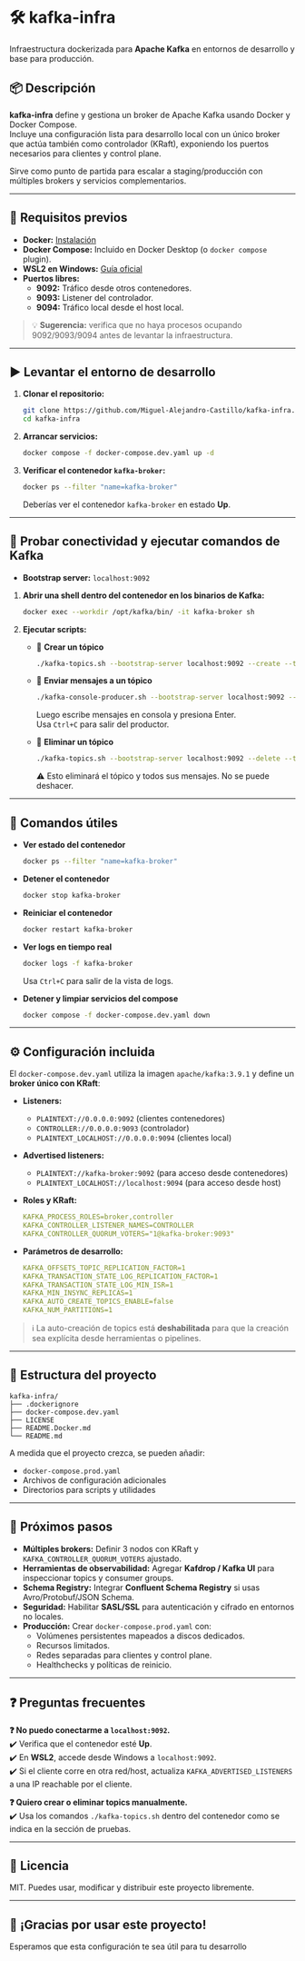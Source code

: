 # 🛠️ kafka-infra

Infraestructura dockerizada para **Apache Kafka** en entornos de desarrollo y base para producción.

## 📦 Descripción

**kafka-infra** define y gestiona un broker de Apache Kafka usando Docker y Docker Compose.  
Incluye una configuración lista para desarrollo local con un único broker que actúa también como controlador (KRaft), exponiendo los puertos necesarios para clientes y control plane.

Sirve como punto de partida para escalar a staging/producción con múltiples brokers y servicios complementarios.

---

## 🔧 Requisitos previos

- **Docker:** [Instalación](https://docs.docker.com/get-docker/)
- **Docker Compose:** Incluido en Docker Desktop (o `docker compose` plugin).
- **WSL2 en Windows:** [Guía oficial](https://learn.microsoft.com/windows/wsl/install)
- **Puertos libres:** 
  - **9092:** Tráfico desde otros contenedores.
  - **9093:** Listener del controlador.
  - **9094:** Tráfico local desde el host local.

> 💡 **Sugerencia:** verifica que no haya procesos ocupando 9092/9093/9094 antes de levantar la infraestructura.

---

## ▶️ Levantar el entorno de desarrollo

1. **Clonar el repositorio:**
   ```bash
   git clone https://github.com/Miguel-Alejandro-Castillo/kafka-infra.git
   cd kafka-infra
   ```

2. **Arrancar servicios:**
   ```bash
   docker compose -f docker-compose.dev.yaml up -d
   ```

3. **Verificar el contenedor `kafka-broker`:**
   ```bash
   docker ps --filter "name=kafka-broker"
   ```
   Deberías ver el contenedor `kafka-broker` en estado **Up**.

---

## 🔌 Probar conectividad y ejecutar comandos de Kafka

- **Bootstrap server:** `localhost:9092`

1. **Abrir una shell dentro del contenedor en los binarios de Kafka:**
   ```bash
   docker exec --workdir /opt/kafka/bin/ -it kafka-broker sh
   ```

2. **Ejecutar scripts:**

   - 📌 **Crear un tópico**
     ```bash
     ./kafka-topics.sh --bootstrap-server localhost:9092 --create --topic <nombre-topic>
     ```

   - 📌 **Enviar mensajes a un tópico**
     ```bash
     ./kafka-console-producer.sh --bootstrap-server localhost:9092 --topic <nombre-topic>
     ```
     Luego escribe mensajes en consola y presiona Enter.  
     Usa `Ctrl+C` para salir del productor.

   - 📌 **Eliminar un tópico**
     ```bash
     ./kafka-topics.sh --bootstrap-server localhost:9092 --delete --topic <nombre-topic>
     ```
     ⚠️ Esto eliminará el tópico y todos sus mensajes. No se puede deshacer.

---

## 🧃 Comandos útiles

- **Ver estado del contenedor**
  ```bash
  docker ps --filter "name=kafka-broker"
  ```

- **Detener el contenedor**
  ```bash
  docker stop kafka-broker
  ```

- **Reiniciar el contenedor**
  ```bash
  docker restart kafka-broker
  ```

- **Ver logs en tiempo real**
  ```bash
  docker logs -f kafka-broker
  ```
  Usa `Ctrl+C` para salir de la vista de logs.

- **Detener y limpiar servicios del compose**
  ```bash
  docker compose -f docker-compose.dev.yaml down
  ```

---

## ⚙️ Configuración incluida

El `docker-compose.dev.yaml` utiliza la imagen `apache/kafka:3.9.1` y define un **broker único con KRaft**:

- **Listeners:**
  - `PLAINTEXT://0.0.0.0:9092` (clientes contenedores)
  - `CONTROLLER://0.0.0.0:9093` (controlador)
  - `PLAINTEXT_LOCALHOST://0.0.0.0:9094` (clientes local)
- **Advertised listeners:**
  - `PLAINTEXT://kafka-broker:9092` (para acceso desde contenedores)
  - `PLAINTEXT_LOCALHOST://localhost:9094` (para acceso desde host)

- **Roles y KRaft:**
  ```yaml
  KAFKA_PROCESS_ROLES=broker,controller
  KAFKA_CONTROLLER_LISTENER_NAMES=CONTROLLER
  KAFKA_CONTROLLER_QUORUM_VOTERS="1@kafka-broker:9093"
  ```

- **Parámetros de desarrollo:**
  ```yaml
  KAFKA_OFFSETS_TOPIC_REPLICATION_FACTOR=1
  KAFKA_TRANSACTION_STATE_LOG_REPLICATION_FACTOR=1
  KAFKA_TRANSACTION_STATE_LOG_MIN_ISR=1
  KAFKA_MIN_INSYNC_REPLICAS=1
  KAFKA_AUTO_CREATE_TOPICS_ENABLE=false
  KAFKA_NUM_PARTITIONS=1
  ```

> ℹ️ La auto-creación de topics está **deshabilitada** para que la creación sea explícita desde herramientas o pipelines.

---

## 📁 Estructura del proyecto

```plaintext
kafka-infra/
├── .dockerignore
├── docker-compose.dev.yaml
├── LICENSE
├── README.Docker.md
└── README.md
```

A medida que el proyecto crezca, se pueden añadir:

- `docker-compose.prod.yaml`
- Archivos de configuración adicionales
- Directorios para scripts y utilidades

---

## 🧱 Próximos pasos

- **Múltiples brokers:** Definir 3 nodos con KRaft y `KAFKA_CONTROLLER_QUORUM_VOTERS` ajustado.  
- **Herramientas de observabilidad:** Agregar **Kafdrop / Kafka UI** para inspeccionar topics y consumer groups.  
- **Schema Registry:** Integrar **Confluent Schema Registry** si usas Avro/Protobuf/JSON Schema.  
- **Seguridad:** Habilitar **SASL/SSL** para autenticación y cifrado en entornos no locales.  
- **Producción:** Crear `docker-compose.prod.yaml` con:
  - Volúmenes persistentes mapeados a discos dedicados.
  - Recursos limitados.
  - Redes separadas para clientes y control plane.
  - Healthchecks y políticas de reinicio.

---

## ❓ Preguntas frecuentes

**❓ No puedo conectarme a `localhost:9092`.**  
✔️ Verifica que el contenedor esté **Up**.  
✔️ En **WSL2**, accede desde Windows a `localhost:9092`.  
✔️ Si el cliente corre en otra red/host, actualiza `KAFKA_ADVERTISED_LISTENERS` a una IP reachable por el cliente.

**❓ Quiero crear o eliminar topics manualmente.**  
✔️ Usa los comandos `./kafka-topics.sh` dentro del contenedor como se indica en la sección de pruebas.

---

## 📜 Licencia

MIT. Puedes usar, modificar y distribuir este proyecto libremente.

---
## 🚀 ¡Gracias por usar este proyecto!
Esperamos que esta configuración te sea útil para tu desarrollo
